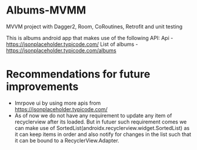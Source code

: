 # Albums-MVMM
MVVM project with Dagger2, Room, CoRoutines, Retrofit and unit testing

This is albums android app that makes use of the following API:
Api - https://jsonplaceholder.typicode.com/
List of albums - https://jsonplaceholder.typicode.com/albums

# Recommendations for future improvements
- Imrpove ui by using more apis from https://jsonplaceholder.typicode.com/ 
- As of now we do not have any requirement to update any item of recyclerview after its loaded.
But in futuer such requirement comes we can make use of SortedList(androidx.recyclerview.widget.SortedList) 
as it can keep items in order and also notify for changes in the list such that it can be bound to a RecyclerView.Adapter. 
